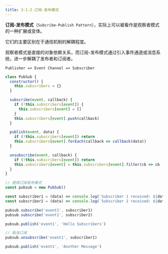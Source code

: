 ```yaml
---
title: 3-1-2.订阅-发布模式
---
```


**订阅-发布模式**（`Subcribe-Publish Pattern`），实际上可以被看作是观察者模式的一种扩展或变体。

它们的主要区别在于通信机制的解耦程度。

观察者模式是直接的对象依赖关系，而订阅-发布模式通过引入事件通道或消息系统，进一步解耦了发布者和订阅者。

`Publisher => Event Channel => Subscriber`

```js
class PubSub {
  constructor() {
    this.subscribers = {}
  }

  subscribe(event, callback) {
    if (!this.subscribers[event]) {
      this.subscribers[event] = []
    }
    this.subscribers[event].push(callback)
  }

  publish(event, data) {
    if (!this.subscribers[event]) return
    this.subscribers[event].forEach(callback => callback(data))
  }

  unsubscribe(event, callback) {
    if (!this.subscribers[event]) return
    this.subscribers[event] = this.subscribers[event].filter(cb => cb !== callback)
  }
}

// 使用订阅发布模式
const pubsub = new PubSub()

const subscriber1 = (data) => console.log(`Subscriber 1 received: ${data}`)
const subscriber2 = (data) => console.log(`Subscriber 2 received: ${data}`)

pubsub.subscribe('event1', subscriber1)
pubsub.subscribe('event1', subscriber2)

pubsub.publish('event1', 'Hello Subscribers')

// 取消订阅
pubsub.unsubscribe('event1', subscriber1)

pubsub.publish('event1', 'Another Message')
```

